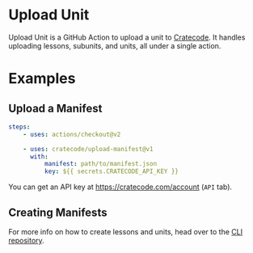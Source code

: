 # Upload Unit

Upload Unit is a GitHub Action to upload a unit to [Cratecode](https://cratecode.com). It handles uploading lessons, subunits, and units, all under a single action.

# Examples

## Upload a Manifest

```yaml
steps:
    - uses: actions/checkout@v2

    - uses: cratecode/upload-manifest@v1
      with:
          manifest: path/to/manifest.json
          key: ${{ secrets.CRATECODE_API_KEY }}
```
You can get an API key at https://cratecode.com/account (`API` tab).

## Creating Manifests

For more info on how to create lessons and units, head over to the [CLI repository](https://github.com/Cratecode/cli.git).
